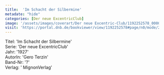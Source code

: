 ```yaml
---
title:  'Im Schacht der Silbermine'
metadate: "hide"
categories: [Der neue ExcentricClub]
image: '/assets/images/coverart/Der neue Excentric-Club/1192252578_00000010.jpg'
visit: 'https://portal.dnb.de/bookviewer/view/1192252578#page/n0/mode/2up'
---
```

Titel: 'Im Schacht der Silbermine' <br>
Serie: 'Der neue ExcentricClub' <br>
Jahr: '1927' <br>
AutorIn: 'Gero Terzin' <br>
Band-Nr: '?' <br>
Verlag: ' MignonVerlag'